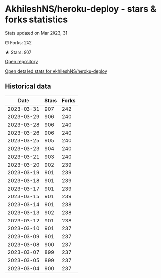 # AkhileshNS/heroku-deploy - stars & forks statistics

Stats updated on Mar 2023, 31

☋ Forks: 242

★ Stars: 907

[Open repository](https://github.com/AkhileshNS/heroku-deploy)

[Open detailed stats for AkhileshNS/heroku-deploy](https://reviewgithub.com/rep/AkhileshNS/heroku-deploy)

## Historical data
| Date | Stars | Forks |
|------|-------|-------|
| 2023-03-31 | 907 | 242 | 
| 2023-03-29 | 906 | 240 | 
| 2023-03-28 | 906 | 240 | 
| 2023-03-26 | 906 | 240 | 
| 2023-03-25 | 905 | 240 | 
| 2023-03-23 | 904 | 240 | 
| 2023-03-21 | 903 | 240 | 
| 2023-03-20 | 902 | 239 | 
| 2023-03-19 | 901 | 239 | 
| 2023-03-18 | 901 | 239 | 
| 2023-03-17 | 901 | 239 | 
| 2023-03-15 | 901 | 239 | 
| 2023-03-14 | 901 | 238 | 
| 2023-03-13 | 902 | 238 | 
| 2023-03-12 | 901 | 238 | 
| 2023-03-10 | 901 | 237 | 
| 2023-03-09 | 901 | 237 | 
| 2023-03-08 | 900 | 237 | 
| 2023-03-07 | 899 | 237 | 
| 2023-03-05 | 899 | 237 | 
| 2023-03-04 | 900 | 237 | 

